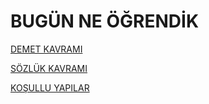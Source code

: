 # BUGÜN NE ÖĞRENDİK
<a href="https://github.com/ebrarrkaya/505/blob/006637b3d76aad1e9550af7ee93aa5d95b0111e0/README.md">DEMET KAVRAMI</a>

<a href="https://github.com/ebrarrkaya/505/blob/8a066b5cd4919beffbfc3f861cac4d96978d2736/sozluk.md">SÖZLÜK KAVRAMI</a>

<a href="https://github.com/ebrarrkaya/505/blob/60a93eea7cb8644c97554742ea28648161855912/kosullu.md">KOŞULLU YAPILAR</a>
